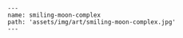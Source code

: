 
    ---
    name: smiling-moon-complex
    path: 'assets/img/art/smiling-moon-complex.jpg'
    ---
    